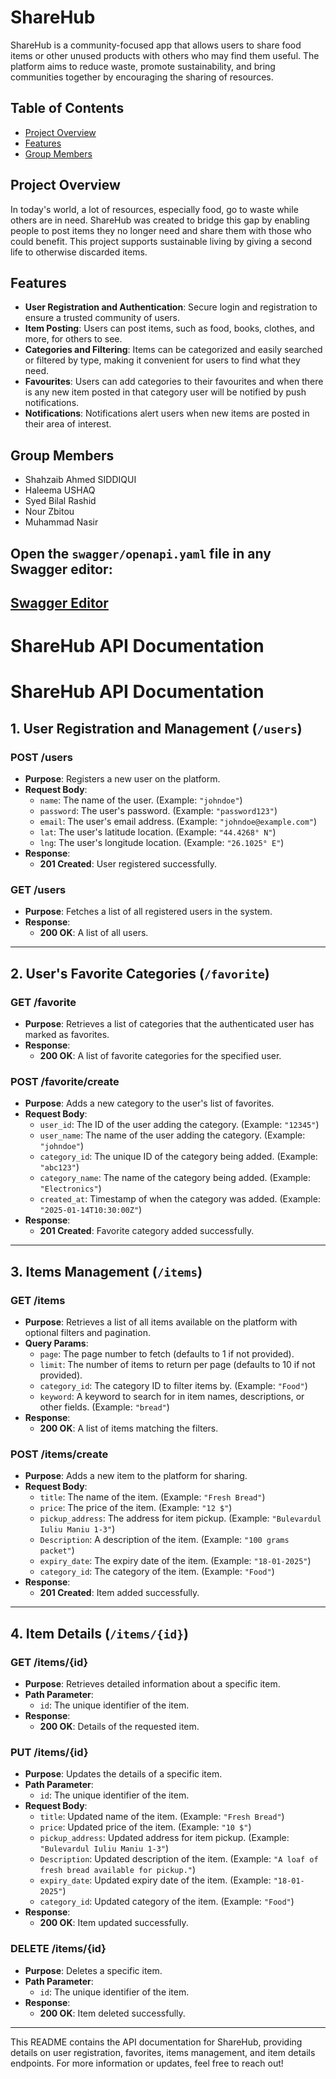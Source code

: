 # ShareHub

ShareHub is a community-focused app that allows users to share food items or other unused products with others who may find them useful. The platform aims to reduce waste, promote sustainability, and bring communities together by encouraging the sharing of resources.

## Table of Contents

- [Project Overview](#project-overview)
- [Features](#features)
- [Group Members](#group-members)

## Project Overview

In today's world, a lot of resources, especially food, go to waste while others are in need. ShareHub was created to bridge this gap by enabling people to post items they no longer need and share them with those who could benefit. This project supports sustainable living by giving a second life to otherwise discarded items.

## Features

- **User Registration and Authentication**: Secure login and registration to ensure a trusted community of users.
- **Item Posting**: Users can post items, such as food, books, clothes, and more, for others to see.
- **Categories and Filtering**: Items can be categorized and easily searched or filtered by type, making it convenient for users to find what they need.
- **Favourites**: Users can add categories to their favourites and when there is any new item posted in that category user will be notified by push notifications.
- **Notifications**: Notifications alert users when new items are posted in their area of interest.

## Group Members
- Shahzaib Ahmed SIDDIQUI
- Haleema USHAQ
- Syed Bilal Rashid
- Nour Zbitou
- Muhammad Nasir

## Open the `swagger/openapi.yaml` file in any Swagger editor:
## [Swagger Editor](https://editor.swagger.io/)

# ShareHub API Documentation

# ShareHub API Documentation

## 1. User Registration and Management (`/users`)

### **POST /users**
- **Purpose**: Registers a new user on the platform.
- **Request Body**: 
  - `name`: The name of the user. (Example: `"johndoe"`)
  - `password`: The user's password. (Example: `"password123"`)
  - `email`: The user's email address. (Example: `"johndoe@example.com"`)
  - `lat`: The user's latitude location. (Example: `"44.4268° N"`)
  - `lng`: The user's longitude location. (Example: `"26.1025° E"`)
- **Response**: 
  - **201 Created**: User registered successfully.

### **GET /users**
- **Purpose**: Fetches a list of all registered users in the system.
- **Response**: 
  - **200 OK**: A list of all users.

---

## 2. User's Favorite Categories (`/favorite`)

### **GET /favorite**
- **Purpose**: Retrieves a list of categories that the authenticated user has marked as favorites.
- **Response**: 
  - **200 OK**: A list of favorite categories for the specified user.

### **POST /favorite/create**
- **Purpose**: Adds a new category to the user's list of favorites.
- **Request Body**: 
  - `user_id`: The ID of the user adding the category. (Example: `"12345"`)
  - `user_name`: The name of the user adding the category. (Example: `"johndoe"`)
  - `category_id`: The unique ID of the category being added. (Example: `"abc123"`)
  - `category_name`: The name of the category being added. (Example: `"Electronics"`)
  - `created_at`: Timestamp of when the category was added. (Example: `"2025-01-14T10:30:00Z"`)
- **Response**: 
  - **201 Created**: Favorite category added successfully.

---

## 3. Items Management (`/items`)

### **GET /items**
- **Purpose**: Retrieves a list of all items available on the platform with optional filters and pagination.
- **Query Params**:
  - `page`: The page number to fetch (defaults to 1 if not provided).
  - `limit`: The number of items to return per page (defaults to 10 if not provided).
  - `category_id`: The category ID to filter items by. (Example: `"Food"`)
  - `keyword`: A keyword to search for in item names, descriptions, or other fields. (Example: `"bread"`)
- **Response**: 
  - **200 OK**: A list of items matching the filters.

### **POST /items/create**
- **Purpose**: Adds a new item to the platform for sharing.
- **Request Body**: 
  - `title`: The name of the item. (Example: `"Fresh Bread"`)
  - `price`: The price of the item. (Example: `"12 $"`)
  - `pickup_address`: The address for item pickup. (Example: `"Bulevardul Iuliu Maniu 1-3"`)
  - `Description`: A description of the item. (Example: `"100 grams packet"`)
  - `expiry_date`: The expiry date of the item. (Example: `"18-01-2025"`)
  - `category_id`: The category of the item. (Example: `"Food"`)
- **Response**: 
  - **201 Created**: Item added successfully.

---

## 4. Item Details (`/items/{id}`)

### **GET /items/{id}**
- **Purpose**: Retrieves detailed information about a specific item.
- **Path Parameter**: 
  - `id`: The unique identifier of the item.
- **Response**: 
  - **200 OK**: Details of the requested item.

### **PUT /items/{id}**
- **Purpose**: Updates the details of a specific item.
- **Path Parameter**: 
  - `id`: The unique identifier of the item.
- **Request Body**: 
  - `title`: Updated name of the item. (Example: `"Fresh Bread"`)
  - `price`: Updated price of the item. (Example: `"10 $"`)
  - `pickup_address`: Updated address for item pickup. (Example: `"Bulevardul Iuliu Maniu 1-3"`)
  - `Description`: Updated description of the item. (Example: `"A loaf of fresh bread available for pickup."`)
  - `expiry_date`: Updated expiry date of the item. (Example: `"18-01-2025"`)
  - `category_id`: Updated category of the item. (Example: `"Food"`)
- **Response**: 
  - **200 OK**: Item updated successfully.

### **DELETE /items/{id}**
- **Purpose**: Deletes a specific item.
- **Path Parameter**: 
  - `id`: The unique identifier of the item.
- **Response**: 
  - **200 OK**: Item deleted successfully.

---

This README contains the API documentation for ShareHub, providing details on user registration, favorites, items management, and item details endpoints. For more information or updates, feel free to reach out!


